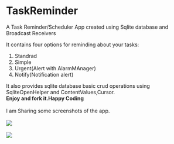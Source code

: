 # TaskReminder
A Task Reminder/Scheduler App created using Sqlite database and Broadcast Receivers

It contains four options for reminding about your tasks:
 1. Standrad
 2. Simple
 3. Urgent(Alert with AlarmMAnager)
 4. Notify(Notification alert)

It also provides sqlite database basic crud operations using SqliteOpenHelper and ContentValues,Cursor.<br>
<b>Enjoy and fork it.Happy Coding</b><br><br>
I am Sharing some screenshots of the app.<br><br>
<img src="https://github.com/vikashumain/TaskReminder/blob/master/Screenshot_2018-01-08-17-33-50-253_com.taskreminder.png"><br><br>
<img src="https://github.com/vikashumain/TaskReminder/blob/master/Screenshot_2018-01-08-17-34-01-566_com.taskreminder.png">

